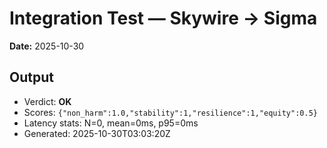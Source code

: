 # Integration Test — Skywire → Sigma

**Date:** 2025-10-30

## Output

- Verdict: **OK**
- Scores: `{"non_harm":1.0,"stability":1,"resilience":1,"equity":0.5}`
- Latency stats: N=0, mean=0ms, p95=0ms
- Generated: 2025-10-30T03:03:20Z

